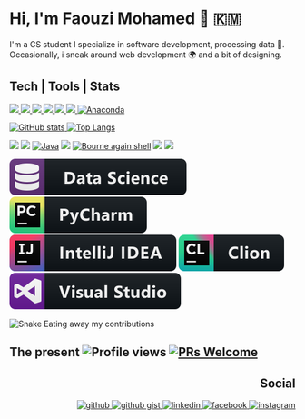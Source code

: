 # Hi, I'm Faouzi Mohamed 👋  :comoros:  
<!--![CS student](https://raw.githubusercontent.com/faouziMohamed/faouzimohamed/master/pictures/faouzimohamed-rabat2020.jpg)-->

I'm a CS student I specialize in software development, processing data :dart:.  Occasionally, i sneak around web development :earth_africa: and a bit of designing.

## Tech | Tools | Stats
<!-- Framworks -->

<p align='left'>
    <a href='https://www.qt.io/qt-for-python'>
        <img src='https://img.shields.io/static/v1?label=&color=253&style=for-the-badge&logo=qt&message=PyQt5%20|%20PySide2' />
    </a>
    <a href='https://www.mysql.com/'>
        <img src="https://img.shields.io/badge/mysql-%2300f.svg?&style=for-the-badge&logo=mysql&logoColor=white"/>
    </a>
    <a href='https://www.oracle.com/database/technologies/appdev/xe.html'>
        <img src ="https://img.shields.io/badge/oracle%20-%23F00000.svg?&style=for-the-badge&logo=oracle&logoColor=white" />
    </a>
    <a href='https://www.qt.io/'>
        <img src='https://img.shields.io/badge/Qt5%20(c++)-012a4a.svg?&style=for-the-badge&logo=Qt&logoColor=green' />
    </a>
    <a href='https://www.tensorflow.org/'>
        <img src="https://img.shields.io/badge/TensorFlow%20-%23FF6F00.svg?&style=for-the-badge&logo=TensorFlow&logoColor=white" /> 
    </a>
    <a href='https://sqlite.org/index.html'>
        <img src ="https://img.shields.io/badge/sqlite-%2307405e.svg?&style=for-the-badge&logo=sqlite&logoColor=white"/>  
    </a>
    <a href='https://www.anaconda.com/'>
        <img src='https://img.shields.io/static/v1?label=&color=darkgreen&style=for-the-badge&logo=anaconda&message=Anaconda' alt='Anaconda'/>
    </a>
</p>

<!-- Github stats -->
<p align="left">
    <a href="https://github.com/anuraghazra/github-readme-stats">
      <img src="https://github-readme-stats.vercel.app/api?username=faouzimohamed&theme=dark&show_icons=true&&cache_seconds=1900&count_private=true" alt="GitHub stats" height="190" >  
    </a>
    <a href="https://github.com/anuraghazra/github-readme-stats">
      <img src="https://github-readme-stats.vercel.app/api/top-langs/?username=faouzimohamed&theme=dark&layout=compact&langs_count=8" alt="Top Langs" heigth="190">
    </a>
</p>

<!--Some languages-->
<p align="left">
    <a href="https://www.python.org/"><img src="https://img.shields.io/badge/python%20-%2314354C.svg?&style=for-the-badge&logo=python&logoColor=white"/></a>
    <a href=""><img src="https://img.shields.io/badge/c++%20-%2300599C.svg?&style=for-the-badge&logo=c%2B%2B&ogoColor=white"/></a>
    <a href='https://www.oracle.com/java/'><img src="https://img.shields.io/badge/java-ffe66d.svg?&style=for-the-badge&logo=java&logoColor=darkred" alt="Java"></a>
    <a href="https://www.javascript.com/"><img src="https://img.shields.io/badge/javascript%20-%23323330.svg?&style=for-the-badge&logo=javascript&logoColor=%23F7DF1E"/></a>
    <a href="https://www.gnu.org/software/bash/"><img src="https://img.shields.io/badge/shell_script-233d4d.svg?&style=for-the-badge&logo=gnu-bash&logoColor=white" alt="Bourne again shell"></a>
    <a href="https://developer.mozilla.org/en-US/docs/Web/HTML"><img src="https://img.shields.io/badge/html5%20-%23E34F26.svg?&style=for-the-badge&logo=html5&logoColor=white"/></a>
    <a href="https://developer.mozilla.org/en-US/docs/Web/CSS"><img src="https://img.shields.io/badge/css3%20-%231572B6.svg?&style=for-the-badge&logo=css3&logoColor=white"/> </a>
</p>

<!--Framworks and IDE--> 
<p align="left">
    <a href="https://www.datacamp.com/"><img src="svg/dev/misc/datascience.svg" alt="Data Science"></a>
    <a href='https://www.jetbrains.com/pycharm/'><img src="svg/dev/tools/jetbrains_pycharm.svg" alt="Jetbrains' Pycharm"></a>
    <a href="https://www.jetbrains.com/idea/"><img src="svg/dev/tools/jetbrains_intellij.svg" alt="Jetbrains Intellij"></a>
    <a href="https://www.jetbrains.com/clion/"><img src="svg/dev/tools/jetbrains_clion.svg" alt="Jetbrains Clion"></a>
    <a href='https://code.visualstudio.com/'><img src="svg/dev/tools/visualstudio.svg" alt="VSCode"></a>
</p>
  
![Snake Eating away my contributions](https://github.com/faouziMohamed/faouzimohamed/blob/output/github-contribution-grid-snake.gif)

## The present  <img src="https://gpvc.arturio.dev/faouzimohamed" alt="Profile views"/>  <a href="https://github.com/faouziMohamed/faouzimohamed/"> <img alt="PRs Welcome" src="https://img.shields.io/badge/Pull%20Request-Welcome-00af4f?style=plastic"/> </a>

<h2 align='right'> Social </h2>
<p align="right">
    <a href="https://github.com/faouziMohamed">
        <img src='https://cdn.jsdelivr.net/npm/simple-icons@4.21.0/icons/github.svg' alt='github' height='30'>
    </a>
    <a href="https://gist.github.com/faouziMohamed">
        <img src='https://user-images.githubusercontent.com/57812398/116732102-27c33000-a9da-11eb-99bf-02903100a59d.png' alt='github gist' height='30'>
    </a>
    <a href="https://www.linkedin.com/in/mohamed-faouzi/">
        <img src='https://cdn.jsdelivr.net/npm/simple-icons@4.21.0/icons/linkedin.svg' alt='linkedin' height='30'>
    </a>
    <a href="https://www.facebook.com/faouzi.mohamed.97">
        <img src='https://cdn.jsdelivr.net/npm/simple-icons@4.21.0/icons/facebook.svg' alt='facebook' height='30'>
    </a>
    <a href="https://www.instagram.com/______faouzi______/">
        <img src='https://cdn.jsdelivr.net/npm/simple-icons@4.21.0/icons/instagram.svg' alt='instagram' height='30'>
    </a>
</p>
